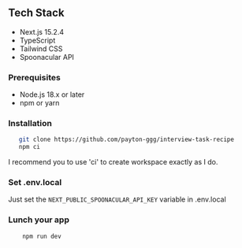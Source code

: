 ## Tech Stack

- Next.js 15.2.4
- TypeScript
- Tailwind CSS
- Spoonacular API

### Prerequisites

- Node.js 18.x or later
- npm or yarn

### Installation

```bash
   git clone https://github.com/payton-ggg/interview-task-recipe
   npm ci
```

I recommend you to use 'ci' to create workspace exactly as I do.

### Set .env.local

Just set the `NEXT_PUBLIC_SPOONACULAR_API_KEY` variable in .env.local

### Lunch your app

```bash
    npm run dev
```
